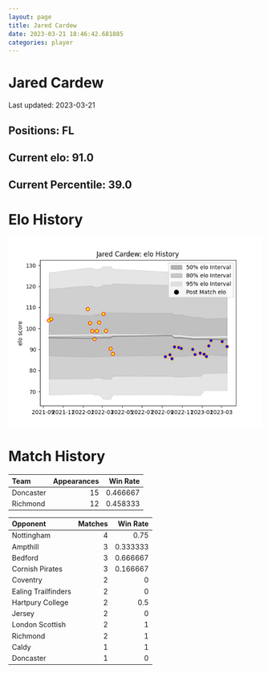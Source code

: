 ```yaml
---  
layout: page  
title: Jared Cardew  
date: 2023-03-21 18:46:42.681885  
categories: player  
---
```

# Jared Cardew


Last updated: 2023-03-21
## Positions: FL

## Current elo: 91.0

## Current Percentile: 39.0

# Elo History


![elo history](history_JaredCardew.png)
# Match History


| Team      |   Appearances |   Win Rate |
|:----------|--------------:|-----------:|
| Doncaster |            15 |   0.466667 |
| Richmond  |            12 |   0.458333 |

| Opponent            |   Matches |   Win Rate |
|:--------------------|----------:|-----------:|
| Nottingham          |         4 |   0.75     |
| Ampthill            |         3 |   0.333333 |
| Bedford             |         3 |   0.666667 |
| Cornish Pirates     |         3 |   0.166667 |
| Coventry            |         2 |   0        |
| Ealing Trailfinders |         2 |   0        |
| Hartpury College    |         2 |   0.5      |
| Jersey              |         2 |   0        |
| London Scottish     |         2 |   1        |
| Richmond            |         2 |   1        |
| Caldy               |         1 |   1        |
| Doncaster           |         1 |   0        |